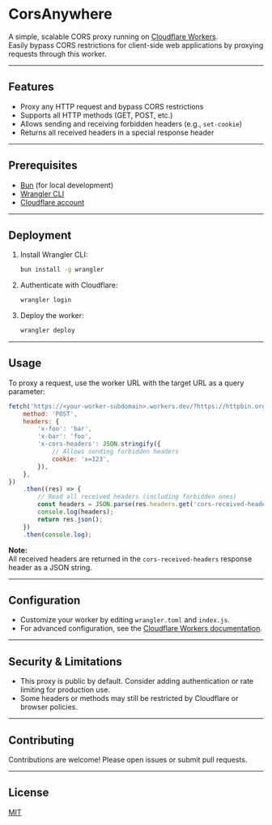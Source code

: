 # CorsAnywhere

A simple, scalable CORS proxy running on [Cloudflare Workers](https://workers.cloudflare.com/).  
Easily bypass CORS restrictions for client-side web applications by proxying requests through this worker.

---

## Features

-   Proxy any HTTP request and bypass CORS restrictions
-   Supports all HTTP methods (GET, POST, etc.)
-   Allows sending and receiving forbidden headers (e.g., `set-cookie`)
-   Returns all received headers in a special response header

---

## Prerequisites

-   [Bun](https://bun.sh/) (for local development)
-   [Wrangler CLI](https://developers.cloudflare.com/workers/wrangler/install-and-update/)
-   [Cloudflare account](https://dash.cloudflare.com/)

---

## Deployment

1. Install Wrangler CLI:

    ```bash
    bun install -g wrangler
    ```

2. Authenticate with Cloudflare:

    ```bash
    wrangler login
    ```

3. Deploy the worker:
    ```bash
    wrangler deploy
    ```

---

## Usage

To proxy a request, use the worker URL with the target URL as a query parameter:

```javascript
fetch('https://<your-worker-subdomain>.workers.dev/?https://httpbin.org/post', {
	method: 'POST',
	headers: {
		'x-foo': 'bar',
		'x-bar': 'foo',
		'x-cors-headers': JSON.stringify({
			// Allows sending forbidden headers
			cookie: 'x=123',
		}),
	},
})
	.then((res) => {
		// Read all received headers (including forbidden ones)
		const headers = JSON.parse(res.headers.get('cors-received-headers'));
		console.log(headers);
		return res.json();
	})
	.then(console.log);
```

**Note:**  
All received headers are returned in the `cors-received-headers` response header as a JSON string.

---

## Configuration

-   Customize your worker by editing `wrangler.toml` and `index.js`.
-   For advanced configuration, see the [Cloudflare Workers documentation](https://developers.cloudflare.com/workers/).

---

## Security & Limitations

-   This proxy is public by default. Consider adding authentication or rate limiting for production use.
-   Some headers or methods may still be restricted by Cloudflare or browser policies.

---

## Contributing

Contributions are welcome! Please open issues or submit pull requests.

---

## License

[MIT](LICENSE)

